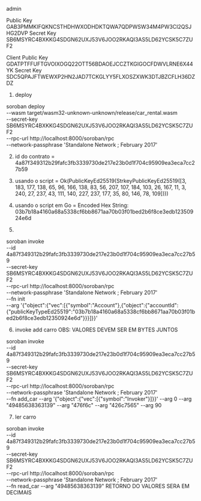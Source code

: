 admin 

Public Key	GAB3PMMKIFQKNCSTHDHWXODHDKTQWA7QDPWSW34M4PW3CI2QSJHG2DVP
Secret Key	SB6MSYRC4BXKKG4SDGN62UXJ53V6JOO2RKAQI3AS5LD62YCSK5C7ZUF2

Client 
Public Key	GDATPTFFUFTGVOIXOGQ22OTT56BDAOEJCCZTKGIGOCFDWVLRNE6X44YK
Secret Key	SDC5QPAJFTWEWXP2HN2JAD7TCKGLYY5FLXOSZXWK3DTJBZCFLH36DZDZ

1. deploy 

  soroban deploy \
    --wasm target/wasm32-unknown-unknown/release/car_rental.wasm \
    --secret-key SB6MSYRC4BXKKG4SDGN62UXJ53V6JOO2RKAQI3AS5LD62YCSK5C7ZUF2 \
    --rpc-url http://localhost:8000/soroban/rpc \
    --network-passphrase 'Standalone Network ; February 2017'

2. id do contrato = 4a87f349312b29fafc3fb3339730de217e23b0d1f704c95909ea3eca7cc27b59
3. usando o script = Ok(PublicKeyEd25519(StrkeyPublicKeyEd25519([3, 183, 177, 138, 65, 96, 166, 138, 83, 56, 207, 107, 184, 103, 26, 167, 11, 3, 240, 27, 237, 43, 111, 140, 227, 237, 177, 35, 80, 146, 78, 109])))
4. usando o script em Go = Encoded Hex String:  03b7b18a4160a68a5338cf6bb8671aa70b03f01bed2b6f8ce3edb12350924e6d


5. 
soroban invoke \
    --id 4a87f349312b29fafc3fb3339730de217e23b0d1f704c95909ea3eca7cc27b59 \
    --secret-key SB6MSYRC4BXKKG4SDGN62UXJ53V6JOO2RKAQI3AS5LD62YCSK5C7ZUF2 \
    --rpc-url http://localhost:8000/soroban/rpc \
    --network-passphrase 'Standalone Network ; February 2017' \
    --fn init \
    --arg '{"object":{"vec":[{"symbol":"Account"},{"object":{"accountId":{"publicKeyTypeEd25519":"03b7b18a4160a68a5338cf6bb8671aa70b03f01bed2b6f8ce3edb12350924e6d"}}}]}}'

6. invoke add carro
OBS: VALORES DEVEM SER EM BYTES JUNTOS


soroban invoke \
    --id 4a87f349312b29fafc3fb3339730de217e23b0d1f704c95909ea3eca7cc27b59 \
    --secret-key SB6MSYRC4BXKKG4SDGN62UXJ53V6JOO2RKAQI3AS5LD62YCSK5C7ZUF2 \
    --rpc-url http://localhost:8000/soroban/rpc \
    --network-passphrase 'Standalone Network ; February 2017' \
    --fn add_car --arg '{"object":{"vec":[{"symbol":"Invoker"}]}}' --arg 0 --arg "49485638363139"  --arg "476f6c" --arg "426c7565" --arg 90 

7. ler carro 

soroban invoke \
    --id 4a87f349312b29fafc3fb3339730de217e23b0d1f704c95909ea3eca7cc27b59 \
    --secret-key SB6MSYRC4BXKKG4SDGN62UXJ53V6JOO2RKAQI3AS5LD62YCSK5C7ZUF2 \
    --rpc-url http://localhost:8000/soroban/rpc \
    --network-passphrase 'Standalone Network ; February 2017' \
    --fn read_car --arg "49485638363139"
RETORNO DO VALORES SERA EM DECIMAIS 





